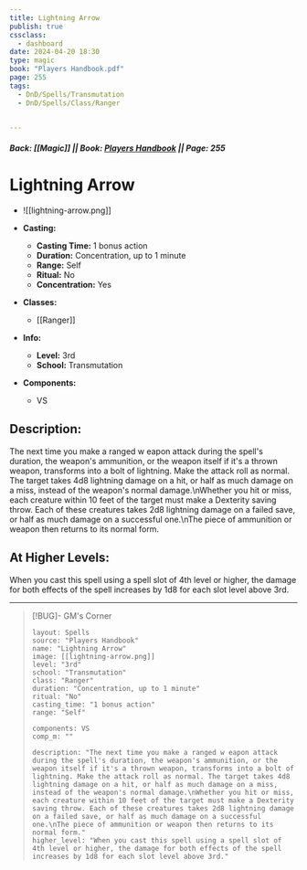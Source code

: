 ```yaml
---
title: Lightning Arrow
publish: true
cssclass:
  - dashboard
date: 2024-04-20 18:30
type: magic
book: "Players Handbook.pdf"
page: 255
tags:
  - DnD/Spells/Transmutation
  - DnD/Spells/Class/Ranger


---
```


##### Back: [[Magic]] || Book: [Players Handbook](https://drive.google.com/drive/folders/1O5bhpYizcIT5xxAoLOuzCRht_PVS7VSG?usp=sharing) || Page: 255

# Lightning Arrow
- ![[lightning-arrow.png]]
- **Casting:**
    - **Casting Time:** 1 bonus action
    - **Duration:** Concentration, up to 1 minute
    - **Range:** Self
    - **Ritual:** No
    - **Concentration:** Yes
- **Classes:**
    - [[Ranger]]

- **Info:**
    - **Level:** 3rd
    - **School:** Transmutation
- **Components:**
    - VS


## Description:
The next time you make a ranged w eapon attack during the spell's duration, the weapon's ammunition, or the weapon itself if it's a thrown weapon, transforms into a bolt of lightning. Make the attack roll as normal. The target takes 4d8 lightning damage on a hit, or half as much damage on a miss, instead of the weapon's normal damage.\nWhether you hit or miss, each creature within 10 feet of the target must make a Dexterity saving throw. Each of these creatures takes 2d8 lightning damage on a failed save, or half as much damage on a successful one.\nThe piece of ammunition or weapon then returns to its normal form.

## At Higher Levels:
When you cast this spell using a spell slot of 4th level or higher, the damage for both effects of the spell increases by 1d8 for each slot level above 3rd.

---

> [!BUG]- GM's Corner
>
> ```statblock
> layout: Spells
> source: "Players Handbook"
> name: "Lightning Arrow"
> image: [[lightning-arrow.png]]
> level: "3rd"
> school: "Transmutation"
> class: "Ranger"
> duration: "Concentration, up to 1 minute"
> ritual: "No"
> casting_time: "1 bonus action"
> range: "Self"
>
> components: VS
> comp_m: ""
>
> description: "The next time you make a ranged w eapon attack during the spell's duration, the weapon's ammunition, or the weapon itself if it's a thrown weapon, transforms into a bolt of lightning. Make the attack roll as normal. The target takes 4d8 lightning damage on a hit, or half as much damage on a miss, instead of the weapon's normal damage.\nWhether you hit or miss, each creature within 10 feet of the target must make a Dexterity saving throw. Each of these creatures takes 2d8 lightning damage on a failed save, or half as much damage on a successful one.\nThe piece of ammunition or weapon then returns to its normal form."
> higher_level: "When you cast this spell using a spell slot of 4th level or higher, the damage for both effects of the spell increases by 1d8 for each slot level above 3rd."
> ```

